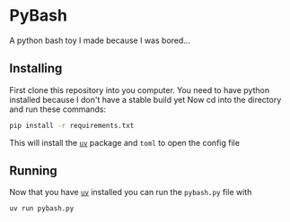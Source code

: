 # PyBash

A python bash toy I made because I was bored...

## Installing

First clone this repository into you computer.
You need to have python installed because I don't have a stable build yet
Now cd into the directory and run these commands:

```sh
pip install -r requirements.txt
```

This will install the [`uv`](https://github.com/astral-sh/uv) package and `toml` to open the config file

## Running

Now that you have [`uv`](https://github.com/astral-sh/uv) installed you can run the `pybash.py` file with

```sh
uv run pybash.py
```
